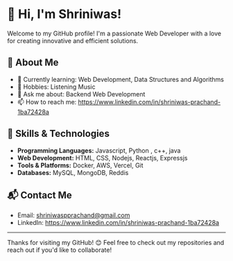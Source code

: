 # 👋 Hi, I'm Shriniwas!

Welcome to my GitHub profile! I'm a passionate Web Developer with a love for creating innovative and efficient solutions.

## 🚀 About Me
- 🌱 Currently learning: Web Development, Data Structures and Algorithms
- 🧩 Hobbies: Listening Music 
- 💬 Ask me about: Backend Web Development
- 📫 How to reach me: https://www.linkedin.com/in/shriniwas-prachand-1ba72428a

## 🔧 Skills & Technologies
- **Programming Languages:** Javascript, Python , c++, java
- **Web Development:** HTML, CSS, Nodejs, Reactjs, Expressjs
- **Tools & Platforms:** Docker, AWS, Vercel, Git
- **Databases:** MySQL,  MongoDB, Reddis

## 📬 Contact Me
- Email: shriniwaspprachand@gmail.com
- LinkedIn: https://www.linkedin.com/in/shriniwas-prachand-1ba72428a

---

Thanks for visiting my GitHub! 😊 Feel free to check out my repositories and reach out if you'd like to collaborate!
